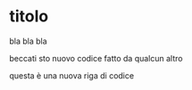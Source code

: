 # titolo
bla bla bla

beccati sto nuovo codice fatto da qualcun altro

questa è una nuova riga di codice 